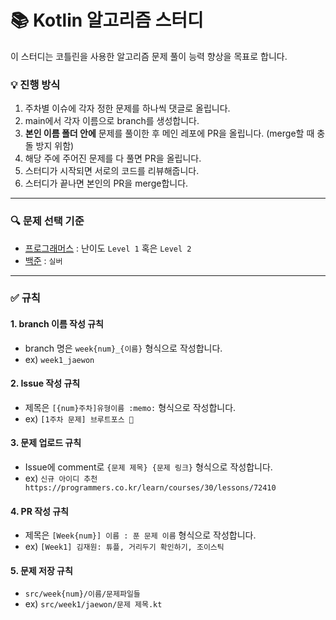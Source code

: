 # :books: Kotlin 알고리즘 스터디 
이 스터디는 코틀린을 사용한 알고리즘 문제 풀이 능력 향상을 목표로 합니다.

### :bulb: 진행 방식
1. 주차별 이슈에 각자 정한 문제를 하나씩 댓글로 올립니다.
2. main에서 각자 이름으로 branch를 생성합니다.
3.  **본인 이름 폴더 안에** 문제를 풀이한 후 메인 레포에 PR을 올립니다. (merge할 때 충돌 방지 위함)
4. 해당 주에 주어진 문제를 다 풀면 PR을 올립니다.
5. 스터디가 시작되면 서로의 코드를 리뷰해줍니다.
6. 스터디가 끝나면 본인의 PR을 merge합니다.
---
### :mag: 문제 선택 기준
- [프로그래머스](https://programmers.co.kr/learn/challenges) :  난이도 `Level 1` 혹은 `Level 2`
- [백준](https://www.acmicpc.net/) : `실버`
---
### :white_check_mark: 규칙
#### 1. branch 이름 작성 규칙
- branch 명은 `week{num}_{이름}` 형식으로 작성합니다.
- ex) `week1_jaewon`
#### 2. Issue 작성 규칙
- 제목은 `[{num}주차]유형이름 :memo:` 형식으로 작성합니다.
- ex) `[1주차 문제] 브루트포스 📝`
#### 3. 문제 업로드 규칙
- Issue에 comment로 `{문제 제목} {문제 링크}` 형식으로 작성합니다.
- ex) `신규 아이디 추천 https://programmers.co.kr/learn/courses/30/lessons/72410`
#### 4. PR 작성 규칙
- 제목은 `[Week{num}] 이름 : 푼 문제 이름` 형식으로 작성합니다.
- ex) `[Week1] 김재원: 튜플, 거리두기 확인하기, 조이스틱`
#### 5. 문제 저장 규칙
- `src/week{num}/이름/문제파일들`
- ex) `src/week1/jaewon/문제 제목.kt`
